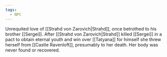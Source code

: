 ```yaml
---
tags:
  - NPC
---
```

Unrequited love of [[Strahd von Zarovich|Strahd]], once betrothed to his brother [[Sergei]]. After [[Strahd von Zarovich|Strahd]] killed [[Sergei]] in a pact to obtain eternal youth and win over [[Tatyana]] for himself she threw herself from [[Castle Ravenloft]], presumably to her death. Her body was never found or recovered.